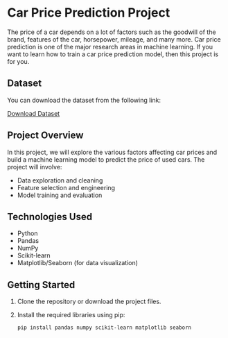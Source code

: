 # Car Price Prediction Project

The price of a car depends on a lot of factors such as the goodwill of the brand, features of the car, horsepower, mileage, and many more. Car price prediction is one of the major research areas in machine learning. If you want to learn how to train a car price prediction model, then this project is for you.

## Dataset

You can download the dataset from the following link:

[Download Dataset](https://www.kaggle.com/datasets/vijayaadithyanvg/car-price-predictionused-cars)

## Project Overview

In this project, we will explore the various factors affecting car prices and build a machine learning model to predict the price of used cars. The project will involve:

- Data exploration and cleaning
- Feature selection and engineering
- Model training and evaluation

## Technologies Used

- Python
- Pandas
- NumPy
- Scikit-learn
- Matplotlib/Seaborn (for data visualization)

## Getting Started

1. Clone the repository or download the project files.
2. Install the required libraries using pip:

   ```bash
   pip install pandas numpy scikit-learn matplotlib seaborn
